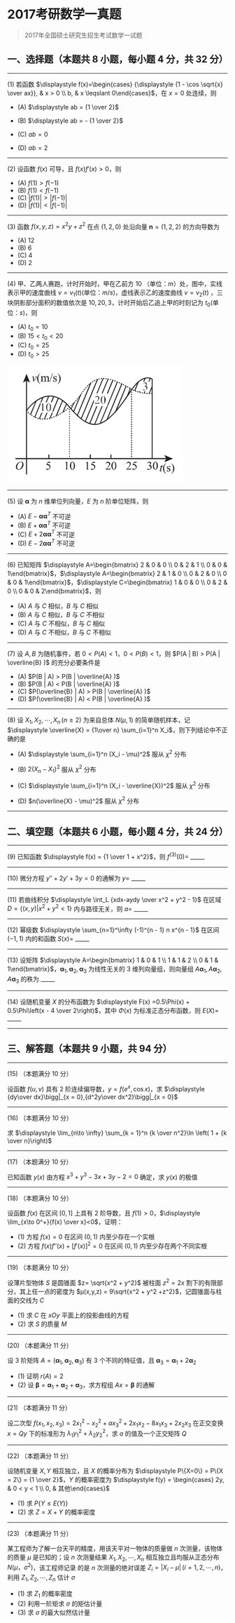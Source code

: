 # 2017考研数学一真题

[annotation]: <id> (24922053-69e8-4bd8-8e51-426237cd619a)
[annotation]: <status> (public)
[annotation]: <create_time> (2021-03-07 11:21:51)
[annotation]: <category> (数学理论)
[annotation]: <tags> (考研数学)
[annotation]: <comments> (true)
[annotation]: <topic> (考研数学一真题)
[annotation]: <index> (-2017)
[annotation]: <url> (http://blog.ccyg.studio/article/24922053-69e8-4bd8-8e51-426237cd619a)

> 2017年全国硕士研究生招生考试数学一试题

## 一、选择题（本题共 8 小题，每小题 4 分，共 32 分）

---

(1) 若函数 $\displaystyle f(x)=\begin{cases} {\displaystyle {1 - \cos \sqrt{x} \over ax}}, & x > 0 \\ b, & x \leqslant 0\end{cases}$，在 $x = 0$ 处连续，则


- (A) $\displaystyle ab = {1 \over 2}$

- (B) $\displaystyle ab = - {1 \over 2}$

- (C) $\displaystyle ab = 0$

- (D) $\displaystyle ab = 2$

---

(2) 设函数 $f(x)$ 可导，且 $f(x)f'(x) > 0$，则

- (A) $f(1) > f(-1)$
- (B) $f(1) < f(-1)$
- (C) $|f(1)| > |f(-1)|$
- (D) $|f(1)| < |f(-1)|$

---

(3) 函数 $f(x, y, z) = x^2y + z^2$ 在点  $(1,2,0)$ 处沿向量 $\boldsymbol{n} = (1,2,2)$ 的方向导数为

- (A) $12$
- (B) $6$
- (C) $4$
- (D) $2$

---

(4) 甲、乙两人赛跑，计时开始时，甲在乙前方 $10$ （单位：$m$）处，图中，实线表示甲的速度曲线 $v = v_1(t)$(单位：$m/s$)，虚线表示乙的速度曲线 $v = v_2(t)$ ，三块阴影部分面积的数值依次是 $10,20,3$，计时开始后乙追上甲的时刻记为 $t_0$(单位：$s$)，则


- (A) $t_0 = 10$
- (B) $15 < t_0 <20$
- (C) $t_0 = 25$
- (D) $t_0 > 25$

<img class='ui image' src="./images/2017-1.png" style='max-width: 400px'/>

---

(5) 设 $\boldsymbol{\alpha}$ 为 $n$ 维单位列向量，$E$ 为 $n$ 阶单位矩阵，则

- (A) $E -\boldsymbol{\alpha}\boldsymbol{\alpha}^T$ 不可逆
- (B) $E + \boldsymbol{\alpha}\boldsymbol{\alpha}^T$ 不可逆
- (C) $E + 2\boldsymbol{\alpha}\boldsymbol{\alpha}^T$ 不可逆
- (D) $E - 2\boldsymbol{\alpha}\boldsymbol{\alpha}^T$ 不可逆

---

(6) 已知矩阵 $\displaystyle A=\begin{bmatrix} 2 & 0 & 0 \\ 0 & 2 & 1 \\ 0 & 0 & 1\end{bmatrix}$，$\displaystyle A=\begin{bmatrix} 2 & 1 & 0 \\ 0 & 2 & 0 \\ 0 & 0 & 1\end{bmatrix}$，$\displaystyle C=\begin{bmatrix} 1 & 0 & 0 \\ 0 & 2 & 0 \\ 0 & 0 & 2\end{bmatrix}$，则

- (A) $A$ 与 $C$ 相似，$B$ 与 $C$ 相似
- (B) $A$ 与 $C$ 相似，$B$ 与 $C$ 不相似
- (C) $A$ 与 $C$ 不相似，$B$ 与 $C$ 相似
- (D) $A$ 与 $C$ 不相似，$B$ 与 $C$ 不相似

---

(7) 设 $A,B$ 为随机事件，若 $0< P(A) <1$，$0<P(B) < 1$，则 $P(A | B) > P(A | \overline{B} )$ 的充分必要条件是

- (A) $P(B | A) > P(B | \overline{A} )$
- (B) $P(B | A) < P(B | \overline{A} )$
- (C) $P(\overline{B} | A) > P(B | \overline{A} )$
- (D) $P(\overline{B} | A) < P(B | \overline{A} )$

---

(8) 设 $X_1,X_2, \cdots, X_n\,(n \geqslant 2)$ 为来自总体 $N(\mu,1)$ 的简单随机样本，记 $\displaystyle \overline{X} = {1\over n} \sum_{i=1}^n X_i$，则下列结论中不正确的是

- (A) $\displaystyle \sum_{i=1}^n (X_i - \mu)^2$ 服从 $\chi^2$ 分布

- (B) $2(X_n -X_1)^2$ 服从 $\chi^2$ 分布

- (C) $\displaystyle \sum_{i=1}^n (X_i - \overline{X})^2$ 服从 $\chi^2$ 分布

- (D) $n(\overline{X} - \mu)^2$ 服从 $\chi^2$ 分布

---

## 二、填空题（本题共 6 小题，每小题 4 分，共 24 分）

---

(9) 已知函数 $\displaystyle f(x) = {1 \over 1 + x^2}$，则 $f^{(3)} (0) =$ \_\_\_\_\_

---

(10) 微分方程 $y'' + 2y'+ 3y =0$ 的通解为 $y=$ \_\_\_\_\_

---

(11) 若曲线积分 $\displaystyle \int_L {xdx-aydy \over x^2 + y^2 - 1}$ 在区域 $D = \{(x, y) | x^2 + y^2 < 1 \}$ 内与路径无关，则 $a=$ \_\_\_\_\_

---

(12) 幂级数 $\displaystyle \sum_{n=1}^\infty (-1)^{n - 1} n x^{n - 1}$ 在区间 $(-1, 1)$ 内的和函数 $S(x)=$ \_\_\_\_\_

---

(13) 设矩阵  $\displaystyle A=\begin{bmatrix} 1 & 0 & 1 \\ 1 & 1 & 2 \\ 0 & 1 & 1\end{bmatrix}$，$\boldsymbol{\alpha}_1,\boldsymbol{\alpha}_2,\boldsymbol{\alpha}_3$ 为线性无关的 $3$ 维列向量组，则向量组 $A\boldsymbol{\alpha}_1,A\boldsymbol{\alpha}_2,A\boldsymbol{\alpha}_3$ 的秩为 \_\_\_\_\_


---

(14) 设随机变量 $X$ 的分布函数为 $\displaystyle F(x) =0.5\Phi(x) + 0.5\Phi\left(x - 4 \over 2\right)$，其中 $\Phi(x)$ 为标准正态分布函数，则 $E(X)=$ \_\_\_\_\_

---

## 三、解答题（本题共 9 小题，共 94 分）

---

(15) （本题满分 10 分）

设函数 $f(u,v)$ 具有 $2$ 阶连续偏导数，$y = f(e^x, \cos x)$，求 $\displaystyle {dy\over dx}\bigg|_{x = 0},{d^2y\over dx^2}\bigg|_{x = 0}$

---

(16) （本题满分 10 分）

求 $\displaystyle \lim_{n\to \infty} \sum_{k = 1}^n {k \over n^2}\ln \left( 1 + {k \over n}\right)$

---

(17) （本题满分 10 分）

已知函数 $y(x)$ 由方程 $x^3 + y^3 - 3x + 3y -2 =0$ 确定，求 $y(x)$ 的极值

---

(18) （本题满分 10 分）

设函数 $f(x)$ 在区间 $[0, 1]$ 上具有 $2$ 阶导数，且 $f(1) > 0$，$\displaystyle \lim_{x\to 0^+}{f(x) \over x}<0$，证明：

- (1) 方程 $f(x) = 0$ 在区间 $(0, 1)$ 内至少存在一个实根
- (2) 方程 $f(x)f''(x) + [f'(x)]^2 = 0$ 在区间 $(0, 1)$ 内至少存在两个不同实根

---

(19) （本题满分 10 分）

设薄片型物体 $S$ 是圆锥面 $z= \sqrt{x^2 + y^2}$ 被柱面 $z^2=2x$ 割下的有限部分，其上任一点的密度为 $μ(x,y,z) = 9\sqrt{x^2 + y^2 +z^2}$，记圆锥面与柱面的交线为 $C$

- (1) 求 $C$ 在 $xOy$ 平面上的投影曲线的方程
- (2) 求 $S$ 的质量 $M$

---

(20) （本题满分 11 分）

设 $3$ 阶矩阵 $A=(\boldsymbol{\alpha}_1,\boldsymbol{\alpha}_2,\boldsymbol{\alpha}_3)$ 有 $3$ 个不同的特征值，且 $\boldsymbol{\alpha}_3 = \boldsymbol{\alpha}_1 + 2\boldsymbol{\alpha}_2$

- (1) 证明 $r(A) = 2$
- (2) 设 $\boldsymbol{\beta} = \boldsymbol{\alpha}_1 + \boldsymbol{\alpha}_2 + \boldsymbol{\alpha}_3$，求方程组 $Ax =\boldsymbol{\beta}$ 的通解

---

(21) （本题满分 11 分）

设二次型 $f(x_1,x_2,x_3) = 2x_1^2 - x_2^2 + ax_3^2 + 2x_1x_2 - 8x_1x_3 + 2x_2x_3$ 在正交变换 $x = Qy$ 下的标准形为 $\lambda_1y_1^2 + \lambda_2y_2^2$，求 $a$ 的值及一个正交矩阵 $Q$

---

(22) （本题满分 11 分）

设随机变量 $X,Y$ 相互独立，且 $X$ 的概率分布为 $\displaystyle P\{X=0\} = P\{X = 2\} = {1 \over 2}$，$Y$ 的概率密度为 $\displaystyle f(y) = \begin{cases} 2y, & 0 < y < 1 \\ 0, & 其他\end{cases}$

- (1) 求 $P\{ Y \leqslant E(Y)\}$
- (2) 求 $Z=X+Y$ 的概率密度

---

(23) （本题满分 11 分）

某工程师为了解一台天平的精度，用该天平对一物体的质量做 $n$ 次测量，该物体的质量 $\mu$ 是已知的；设 $n$ 次测量结果 $X_1,X_2,\cdots,X_n$ 相互独立且均服从正态分布 $N(\mu ，\sigma^2)$，该工程师记录
的是 $n$ 次测量的绝对误差 $Z_i = |X_i - \mu|\,(i=1,2,\cdots,n)$，利用 $Z_1,Z_2,\cdots,Z_n$ 估计 $\sigma$

- (1) 求 $Z_1$ 的概率密度
- (2) 利用一阶矩求 $\sigma$ 的矩估计量
- (3) 求 $\sigma$ 的最大似然估计量